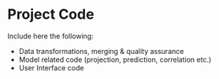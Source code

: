 # Project Code

Include here the following:

- Data transformations, merging & quality assurance
- Model related code (projection, prediction, correlation etc.)
- User Interface code
